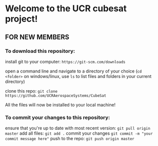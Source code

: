 # Welcome to the UCR cubesat project!

## FOR NEW MEMBERS
### To download this repository:

install git to your computer: `https://git-scm.com/downloads`

open a command line and navigate to a directory of your choice 
(`cd <folder>` on windows/linux, use `ls` to list files and folders in your current directory)

clone this repo: `git clone https://github.com/UCRAerospaceSystems/CubeSat`

All the files will now be installed to your local machine!


### To commit your changes to this repository:

ensure that you're up to date with most recent version: `git pull origin master`
add all files: `git add .`
commit your changes `git commit -m "your commit message here"`
push to the repo: `git push origin master`